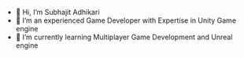 - 👋 Hi, I’m Subhajit Adhikari
- 👀 I’m an experienced Game Developer with Expertise in Unity Game engine
- 🌱 I’m currently learning Multiplayer Game Development and Unreal engine

<!---
ShadowSubu/ShadowSubu is a ✨ special ✨ repository because its `README.md` (this file) appears on your GitHub profile.
You can click the Preview link to take a look at your changes.
--->
